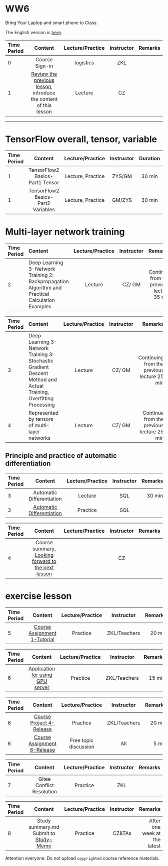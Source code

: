 # WW6

Bring Your Laptop and smart phone to Class.

The English version is [here](WW6-Plan-en.md).

|Time Period | Content | Lecture/Practice | Instructor | Remarks |
| :---| :----: | :----: | :----: | ---: |
| 0 | Course Sign-in | logistics | ZKL | |
| 1 | [Review the previous lesson](../WW5/WW5-Plan.md), introduce the content of this lesson | Lecture | CZ | |

----
# TensorFlow overall, tensor, variable

| Time Period | Content | Lecture/Practice | Instructor | Duration | Remarks |
| :-----| :------------: | :---------: | :-----: |:-----: | :-----|
| 1 | TensorFlow2 Basics-Part1 Tensor | Lecture, Practice | ZYS/GM | 30 min | [Tensor](https://tensorflow.google.cn/guide/tensor) |
| 1 | TensorFlow2 Basics-Part2 Variables | Lecture, Practice | GM/ZYS | 30 min | [Variable](https://tensorflow.google.cn/guide/variable) |

# Multi-layer network training

| Time Period | Content | Lecture/Practice | Instructor | Remarks |
| :-----| :----------------| :---------: | :-----: | ------: |
| 2 | Deep Learning 3-Network Training 2: Backpropagation Algorithm and Practical Calculation Examples | Lecture | CZ/ GM | Continue from the previous lecture 35 min |


| Time Period | Content | Lecture/Practice | Instructor | Remarks |
| :-----| :----------------| :---------: | :-----: | ------: |
| 3 | Deep Learning 3-Network Training 3: Stochastic Gradient Descent Method and Actual Training, Overfitting Processing | Lecture | CZ/ GM | Continuing from the previous lecture 25 min |
| 4 | Represented by tensors of multi-layer networks | Lecture | CZ/ GM | Continue from the previous lecture 25 min |




## Principle and practice of automatic differentiation
| Time Period | Content | Lecture/Practice | Instructor | Remarks |
| :-----| :------------------: | :---------: | :---: | -----------: |
| 3 | Automatic Differentiation | Lecture | SQL | 30 min |
| 3 | [Automatic Differentiation](https://tensorflow.google.cn/guide/autodiff) | Practice | SQL | |



|Time Period | Content | Lecture/Practice | Instructor | Remarks |
| :---| :----: | :----: | :----: | ---: |
| 4 | Course summary, [Looking forward to the next lesson](../../Part1/WW7/WW7-Plan.md) | | CZ | |

# exercise lesson

|Time Period | Content | Lecture/Practice | Instructor | Remarks |
| :---| :----: | :----: | :----: | ---: |
| 5 | [Course Assignment 1-Tutorial](../../../Course-Projects/3_Project_sklearn) | Practice | ZKL/Teachers | 20 min |


|Time Period | Content | Lecture/Practice | Instructor | Remarks |
| :-------| :-------: | :-------: | :-------: | -------: |
| 6 | [Application for using GPU server](https://docs.qq.com/sheet/DRUxOalpZVEpoUWps) | Practice | ZKL/Teachers | 15 min |


|Time Period | Content | Lecture/Practice | Instructor | Remarks |
| :-------| :-------: | :-------: | :-------: | -------: |
| 6 | [Course Project 4-Release](../../../Course-Projects/4_Project_spectrogram) | Practice | ZKL/Teachers | 20 min |
| 6 | [Course Assignment 6-Release](../../../Course-Projects/6_Project/BDMI-大作业6-说明.md) | Free topic discussion | All | 5 min |

|Time Period | Content | Lecture/Practice | Instructor | Remarks |
| :-----| :------: | :------: | :------: | -----: |
| 7 | Gitee Conflict Resolution | Practice | ZKL | |


|Time Period | Content | Lecture/Practice | Instructor | Remarks |
| :---| :----: | :----: | :----: | ---: |
| 8 | Study summary.md Submit to [Study-Memo](../../Study-Memo) | Practice | CZ&TAs | After one week at the latest |




Attention everyone: Do not upload `copyrighted` course reference materials.